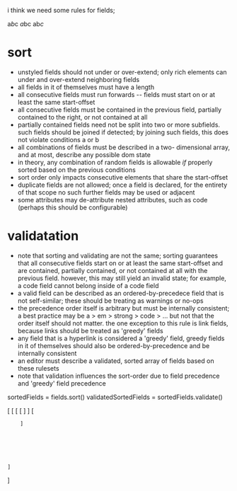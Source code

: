 i think we need some rules for fields;

a*b*c
*a*bc
ab*c*


# sort
- unstyled fields should not under or over-extend; only rich
elements can under and over-extend neighboring fields
- all fields in it of themselves must have a length
- all consecutive fields must run forwards -- fields must
start on or at least the same start-offset
- all consecutive fields must be contained in the previous
field, partially contained to the right, or not contained at
all
- partially contained fields need not be split into two or
more subfields. such fields should be joined if detected; by
joining such fields, this does not violate conditions a or b
- all combinations of fields must be described in a two-
dimensional array, and at most, describe any possible dom
state
- in theory, any combination of random fields is allowable
*if* properly sorted based on the previous conditions
- sort order only impacts consecutive elements that share
the start-offset
- duplicate fields are not allowed; once a field is
declared, for the entirety of that scope no such further
fields may be used or adjacent
- some attributes may de-attribute nested attributes, such
as code (perhaps this should be configurable)

# validatation
- note that sorting and validating are not the same; sorting
guarantees that all consecutive fields start on or at least
the same start-offset and are contained, partially
contained, or not contained at all with the previous field.
however, this may still yield an invalid state; for example,
a code field cannot belong inside of a code field
- a valid field can be described as an ordered-by-precedece
field that is not self-similar; these should be treating as
warnings or no-ops
- the precedence order itself is arbitrary but must be
internally consistent; a best practice may be a > em >
strong > code > ... but not that the order itself should not
matter. the one exception to this rule is link fields,
because links should be treated as 'greedy' fields
- any field that is a hyperlink is considered a 'greedy'
field, greedy fields in it of themselves should also be
ordered-by-precedence and be internally consistent
- an editor must describe a validated, sorted array of
fields based on these rulesets
- note that validation influences the sort-order due to
field precedence and 'greedy' field precedence

sortedFields = fields.sort()
validatedSortedFields = sortedFields.validate()

[
	[
		[
			[
		]
			]
		[

		]






	]
]
